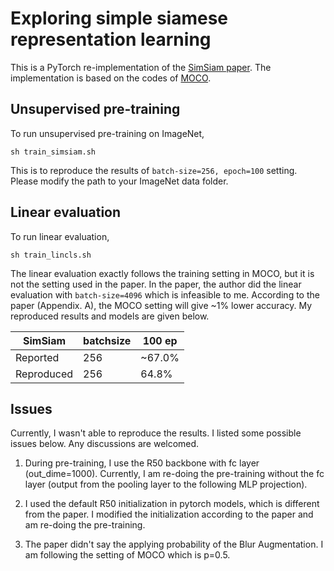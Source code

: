 # Exploring simple siamese representation learning

This is a PyTorch re-implementation of the [SimSiam paper](https://arxiv.org/abs/2011.10566). The implementation is based on the codes of [MOCO](https://github.com/facebookresearch/moco).

## Unsupervised pre-training
To run unsupervised pre-training on ImageNet,
```
sh train_simsiam.sh
```
This is to reproduce the results of ```batch-size=256, epoch=100``` setting. Please modify the path to your ImageNet data folder.

## Linear evaluation
To run linear evaluation,
```
sh train_lincls.sh
```
The linear evaluation exactly follows the training setting in MOCO, but it is not the setting used in the paper. In the paper, the author did the linear evaluation with ```batch-size=4096``` which is infeasible to me. According to the paper (Appendix. A), the MOCO setting will give ~1% lower accuracy. My reproduced results and models are given below.

|SimSiam|batchsize|100 ep|
|-------|---------|------|
|Reported|256|~67.0%|
|Reproduced|256|64.8%|

## Issues
Currently, I wasn't able to reproduce the results. I listed some possible issues below. Any discussions are welcomed.

1. During pre-training, I use the R50 backbone with fc layer (out_dime=1000). Currently, I am re-doing the pre-training without the fc layer (output from the pooling layer to the following MLP projection).

2. I used the default R50 initialization in pytorch models, which is different from the paper. I modified the initialization according to the paper and am re-doing the pre-training.

3. The paper didn't say the applying probability of the Blur Augmentation. I am following the setting of MOCO which is p=0.5.

